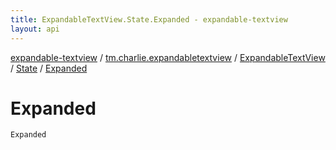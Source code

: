 ```yaml
---
title: ExpandableTextView.State.Expanded - expandable-textview
layout: api
---
```


<div class='api-docs-breadcrumbs'><a href="../../../index.html">expandable-textview</a> / <a href="../../index.html">tm.charlie.expandabletextview</a> / <a href="../index.html">ExpandableTextView</a> / <a href="index.html">State</a> / <a href=".">Expanded</a></div>

# Expanded

<div class="signature"><code><span class="identifier">Expanded</span></code></div>
